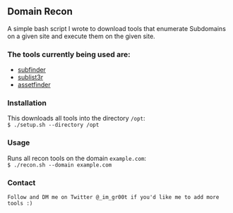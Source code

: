 ## Domain Recon
A simple bash script I wrote to download tools that enumerate Subdomains on a given site and execute them on the given site.

### The tools currently being used are:
- [subfinder](https://github.com/subfinder/subfinder)
- [sublist3r](https://github.com/aboul3la/Sublist3r)
- [assetfinder](https://github.com/tomnomnom/assetfinder)

### Installation
This downloads all tools into the directory `/opt`:  
`$ ./setup.sh --directory /opt`

### Usage
Runs all recon tools on the domain `example.com`:  
`$ ./recon.sh --domain example.com`

### Contact
`Follow and DM me on Twitter @_im_gr00t if you'd like me to add more tools :)`

